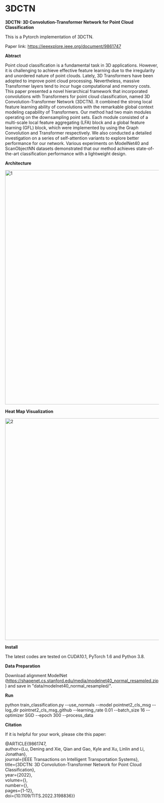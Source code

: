 # 3DCTN

**3DCTN: 3D Convolution-Transformer Network for Point Cloud Classification**

This is a Pytorch implementation of 3DCTN.

Paper link: https://ieeexplore.ieee.org/document/9861747


**Abtract**

Point cloud classification is a fundamental task in 3D applications. However, it is challenging to achieve effective feature learning due to the irregularity and unordered nature of point
clouds. Lately, 3D Transformers have been adopted to improve point cloud processing. Nevertheless, massive Transformer layers tend to incur huge computational and memory costs. This paper
presented a novel hierarchical framework that incorporated convolutions with Transformers for point cloud classification, named 3D Convolution-Transformer Network (3DCTN). It combined the
strong local feature learning ability of convolutions with the remarkable global context modeling capability of Transformers. Our method had two main modules operating on the downsampling
point sets. Each module consisted of a multi-scale local feature aggregating (LFA) block and a global feature learning (GFL) block, which were implemented by using the Graph
Convolution and Transformer respectively. We also conducted a detailed investigation on a series of self-attention variants to explore better performance for our network. Various experiments
on ModelNet40 and ScanObjectNN datasets demonstrated that our method achieves state-of-the-art classification performance with a lightweight design.


**Architecture**

<img width="766" alt="1" src="https://user-images.githubusercontent.com/92398834/194783420-73776a42-ebb1-488f-b5f8-218578f3aedc.png">



**Heat Map Visualization**

<img width="725" alt="2" src="https://user-images.githubusercontent.com/92398834/194783430-eaed25a9-f1a1-464f-834c-eb810c0a9eaf.png">



**Install**

The latest codes are tested on CUDA10.1, PyTorch 1.6 and Python 3.8.

**Data Preparation**

Download alignment ModelNet (https://shapenet.cs.stanford.edu/media/modelnet40_normal_resampled.zip) and save in "data/modelnet40_normal_resampled/".

**Run**

python train_classification.py --use_normals --model pointnet2_cls_msg --log_dir pointnet2_cls_msg_github --learning_rate 0.01 --batch_size 16 --optimizer SGD --epoch 300 --process_data


**Citation**

If it is helpful for your work, please cite this paper:

@ARTICLE{9861747,  
      author={Lu, Dening and Xie, Qian and Gao, Kyle and Xu, Linlin and Li, Jonathan},  
      journal={IEEE Transactions on Intelligent Transportation Systems},   
      title={3DCTN: 3D Convolution-Transformer Network for Point Cloud Classification},   
      year={2022},  
      volume={},  
      number={},  
      pages={1-12},  
      doi={10.1109/TITS.2022.3198836}}
